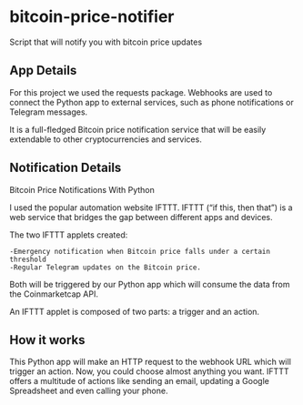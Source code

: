 # bitcoin-price-notifier

Script that will notify you with bitcoin price updates

## App Details 

For this project we used the requests package. Webhooks are used to connect the Python app to external services, such as phone notifications or Telegram messages.

It is a full-fledged Bitcoin price notification service that will be easily extendable to other cryptocurrencies and services.

## Notification Details

Bitcoin Price Notifications With Python

I used the popular automation website IFTTT. IFTTT (“if this, then that”) is a web service that bridges the gap between different apps and devices.

The two IFTTT applets created:

    -Emergency notification when Bitcoin price falls under a certain threshold
    -Regular Telegram updates on the Bitcoin price.

Both will be triggered by our Python app which will consume the data from the Coinmarketcap API.

An IFTTT applet is composed of two parts: a trigger and an action.

## How it works

This Python app will make an HTTP request to the webhook URL which will trigger an action. Now, you could choose almost anything you want. IFTTT offers a multitude of actions like sending an email, updating a Google Spreadsheet and even calling your phone.
